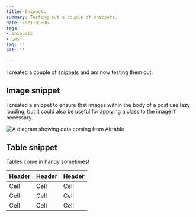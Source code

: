 ```yaml
---
title: Snippets
summary: Testing out a couple of snippets.
date: 2021-05-06
tags:
- snippets
- cms
img: ''
alt: ''

---
```

I created a couple of [snippets](https://forestry.io/docs/settings/snippets/) and am now testing them out.

## Image snippet

I created a snippet to ensure that images within the body of a post use lazy loading, but it could also be useful for applying a class to the image if necessary.

<img src="/uploads/diagram-airtable.png" alt="A diagram showing data coming from Airtable" loading="lazy">

## Table snippet

Tables come in handy sometimes!

| Header | Header | Header |
| --- | --- | --- |
| Cell | Cell | Cell |
| Cell | Cell | Cell |
| Cell | Cell | Cell |